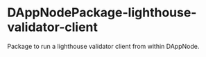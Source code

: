 # DAppNodePackage-lighthouse-validator-client
Package to run a lighthouse validator client from within DAppNode.
